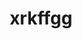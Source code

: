 ---
title: xrkffgg
github: https://github.com/xrkffgg
mode: dark
transition: 1s
score: 69.8
archetype:
- Minimalistic
---